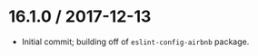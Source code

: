 16.1.0 / 2017-12-13
==================
   - Initial commit; building off of `eslint-config-airbnb` package.
